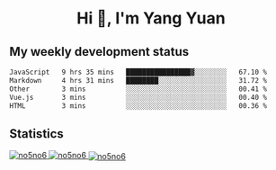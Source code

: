 <h1 align="center">Hi 👋, I'm Yang Yuan</h1>


## My weekly development status
<!--START_SECTION:waka-->

```txt
JavaScript   9 hrs 35 mins   ████████████████▓░░░░░░░░   67.10 %
Markdown     4 hrs 31 mins   ████████░░░░░░░░░░░░░░░░░   31.72 %
Other        3 mins          ░░░░░░░░░░░░░░░░░░░░░░░░░   00.41 %
Vue.js       3 mins          ░░░░░░░░░░░░░░░░░░░░░░░░░   00.40 %
HTML         3 mins          ░░░░░░░░░░░░░░░░░░░░░░░░░   00.36 %
```

<!--END_SECTION:waka-->

## Statistics
<a href="https://github.com/anuraghazra/github-readme-stats">
  <img src="https://github-readme-stats.vercel.app/api/top-langs/?username=no5no6&theme=dracula" alt="no5no6">
</a>
<a href="https://github.com/anuraghazra/github-readme-stats">
  <img src="https://github-readme-stats.vercel.app/api?username=no5no6&show_icons=true&theme=dracula&line_height=40" alt="no5no6">
</a>
<a href="https://github.com/anuraghazra/github-readme-stats">
  <img align="center" src="https://github-readme-streak-stats.herokuapp.com/?user=no5no6&theme=dracula" alt="no5no6" />
</a>